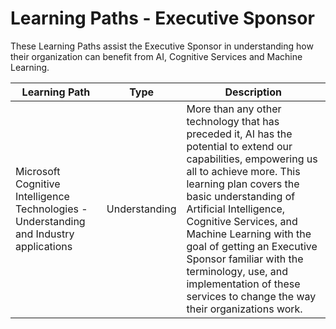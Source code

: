 # Learning Paths - Executive Sponsor

These Learning Paths assist the Executive Sponsor in understanding how their organization can benefit from AI, Cognitive Services and Machine Learning.

| Learning Path | Type | Description
| --- |  --- | ---
| Microsoft Cognitive Intelligence Technologies - Understanding and Industry applications | Understanding |More than any other technology that has preceded it, AI has the potential to extend our capabilities, empowering us all to achieve more. This learning plan covers the basic understanding of Artificial Intelligence, Cognitive Services, and Machine Learning with the goal of getting an Executive Sponsor familiar with the terminology, use, and implementation of these services to change the way their organizations work.
